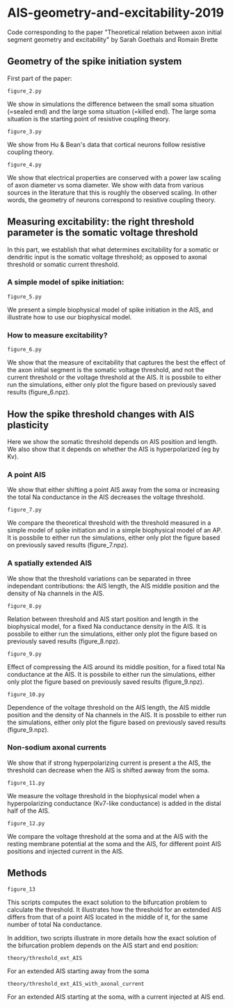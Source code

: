 # AIS-geometry-and-excitability-2019
Code corresponding to the paper "Theoretical relation between axon initial segment geometry and excitability" by Sarah Goethals and Romain Brette

## Geometry of the spike initiation system

First part of the paper:

    figure_2.py
    
We show in simulations the difference between the small soma situation (=sealed end) and
the large soma situation (=killed end). The large soma situation is the starting point of
resistive coupling theory.

    figure_3.py
    
We show from Hu & Bean's data that cortical neurons follow resistive coupling theory.

    figure_4.py
    
We show that electrical properties are conserved with a power law scaling of axon diameter vs soma diameter. 
We show with data from various sources in the literature that this is roughly the
observed scaling. In other words, the geometry of neurons correspond to resistive coupling theory.

## Measuring excitability: the right threshold parameter is the somatic voltage threshold

In this part, we establish that what determines excitability for a somatic or dendritic input is
the somatic voltage threshold; as opposed to axonal threshold or somatic current threshold.

### A simple model of spike initiation:

    figure_5.py
    
We present a simple biophysical model of spike initiation in the AIS, and illustrate how to use our biophysical model.

### How to measure excitability?

    figure_6.py
    
We show that the measure of excitability that captures the best the effect of the axon initial segment is the somatic voltage threshold, 
and not the current threshold or the voltage threshold at the AIS. It is possbile to either run the simulations, 
either only plot the figure based on previously saved results (figure_6.npz).

## How the spike threshold changes with AIS plasticity

Here we show the somatic threshold depends on AIS position and length.
We also show that it depends on whether the AIS is hyperpolarized (eg by Kv).

### A point AIS

We show that either shifting a point AIS away from the soma or increasing the total Na conductance in the AIS decreases the voltage threshold.

    figure_7.py
We compare the theoretical threshold with the threshold measured in a simple model of spike initiation and in a simple biophysical model of an AP.
It is possbile to either run the simulations, either only plot the figure based on previously saved results (figure_7.npz).

### A spatially extended AIS

We show that the threshold variations can be separated in three independant contributions: 
the AIS length, the AIS middle position and the density of Na channels in the AIS.

    figure_8.py
    
Relation between threshold and AIS start position and length in the biophysical model, for a fixed Na conductance density in the AIS. 
It is possbile to either run the simulations, either only plot the figure based on previously saved results (figure_8.npz).

    figure_9.py
    
Effect of compressing the AIS around its middle position, for a fixed total Na conductance at the AIS. 
It is possbile to either run the simulations, either only plot the figure based on previously saved results (figure_9.npz).

    figure_10.py
    
Dependence of the voltage threshold on the AIS length, the AIS middle position and the density of Na channels in the AIS.
It is possbile to either run the simulations, either only plot the figure based on previously saved results (figure_9.npz).

### Non-sodium axonal currents
    
We show that if strong hyperpolarizing current is present a the AIS, the threshold can decrease when the AIS is shifted awway from the soma.

    figure_11.py
    
We measure the voltage threshold in the biophysical model when a hyperpolarizing conductance (Kv7-like conductance) 
is added in the distal half of the AIS.

    figure_12.py
    
We compare the voltage threshold at the soma and at the AIS with the resting membrane potential at the soma and the AIS, 
for different point AIS positions and injected current in the AIS.

## Methods

    figure_13
This scripts computes the exact solution to the bifurcation problem to calculate the threshold. 
It illustrates how the threshold for an extended AIS differs from that of a point AIS located in the middle of it,
for the same number of total Na conductance.

In addition, two scripts illustrate in more details how the exact solution of the bifurcation problem depends on 
the AIS start and end position:

    theory/threshold_ext_AIS
    
For an extended AIS starting away from the soma

    theory/threshold_ext_AIS_with_axonal_current
    
For an extended AIS starting at the soma, with a current injected at AIS end.










